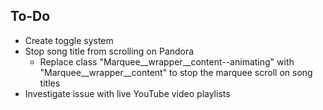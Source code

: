 ## To-Do
- Create toggle system
- Stop song title from scrolling on Pandora
  - Replace class "Marquee__wrapper__content--animating" with "Marquee__wrapper__content" to stop the marquee scroll on song titles
- Investigate issue with live YouTube video playlists

